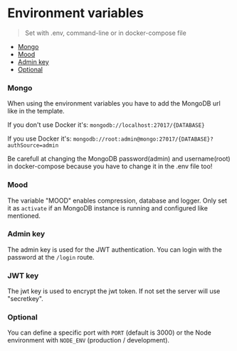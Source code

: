 # Environment variables

> Set with .env, command-line or in docker-compose file

- [Mongo](#mongo)
- [Mood](#mood)
- [Admin key](#Admin-Key)
- [Optional](#Optional)

### Mongo

When using the environment variables you have to add the MongoDB url like in the template.

If you don't use Docker it's: `mongodb://localhost:27017/{DATABASE}`

If you use Docker it's: `mongodb://root:admin@mongo:27017/{DATABASE}?authSource=admin`

Be carefull at changing the MongoDB password(admin) and username(root) in docker-compose because you have to change it in the .env file too!

### Mood

The variable "MOOD" enables compression, database and logger. Only set it as `activate` if an MongoDB instance is running and configured like mentioned.

### Admin key

The admin key is used for the JWT authentication. You can login with the password at the `/login` route.

### JWT key

The jwt key is used to encrypt the jwt token. If not set the server will use "secretkey".

### Optional

You can define a specific port with `PORT` (default is 3000) or the Node environment with `NODE_ENV` (production / development).